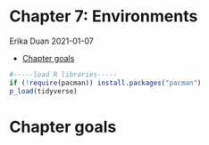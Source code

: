 Chapter 7: Environments
================
Erika Duan
2021-01-07

  - [Chapter goals](#chapter-goals)

``` r
#-----load R libraries-----   
if (!require(pacman)) install.packages("pacman")
p_load(tidyverse)  
```

# Chapter goals
